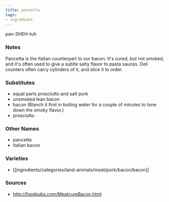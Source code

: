 ```yaml
---
title: pancetta
tags:
- ingredient
---
```

pan-SHEH-tuh

### Notes
Pancetta is the Italian counterpart to our bacon. It's cured, but not smoked, and it's often used to give a subtle salty flavor to pasta sauces. Deli counters often carry cylinders of it, and slice it to order.

### Substitutes
* equal parts prosciutto and salt pork
* unsmoked lean bacon
* bacon (Blanch it first in boiling water for a couple of minutes to tone down the smoky flavor.)
* prosciutto

### Other Names

* pancetta
* Italian bacon

### Varieties

* [[ingredients/categories/land-animals/meat/pork/bacon/bacon]]

### Sources
* http://foodsubs.com/MeatcureBacon.html
